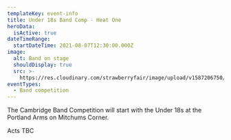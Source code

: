 ```yaml
---
templateKey: event-info
title: Under 18s Band Comp - Heat One
heroData:
  isActive: true
dateTimeRange:
  startDateTime: 2021-08-07T12:30:00.000Z
image:
  alt: Band on stage
  shouldDisplay: true
  src: >-
    https://res.cloudinary.com/strawberryfair/image/upload/v1587206750/Events/band-comp-jump_bbclzx.jpg
eventTypes:
  - Band competition
---
```

The Cambridge Band Competition will start with the Under 18s at the Portland Arms on Mitchums Corner. 



Acts TBC
